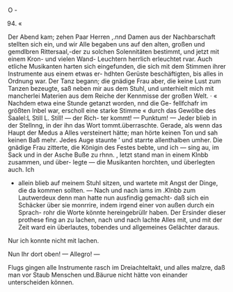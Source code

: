 O -

94. «

Der Abend kam; zehen Paar Herren ,.nnd Damen aus der
Nachbarschaft stellten sich ein, und wir Alle begaben uns auf
den alten, großen und gemdlbren Rittersaal,-der zu solchen
Solennitäten bestimmt, und jetzt mit einem Kron- und vielen
Wand- Leuchtern herrlich erleuchtet rvar.
Auch etliche Musikanten harten sich eingefunden, die sich
mit dem Stimmen ihrer Instrumente aus einem etwas er-
hdhten Gerüste beschäftigten, bis alles in Ordnung war.
Der Tanz begann; die gnädige Frau aber, die keine Lust
zum Tanzen bezeugte, saß neben mir aus dem Stuhl, und
unterhielt mich mit mancherlei Materien aus dem Reiche der
Kennmisse der großen Welt. ·
« Nachdem etwa eine Stunde getanzt worden, nnd die Ge-
fellfchafr im größten Inbel war, erscholl eine starke Stimme
« durch das Gewölbe des Saalel:L Still L. Still! — der Rich-
ter kommt! — Punktum! — Jeder blieb in der Stellnng,
in der ihn das Wort tommt.überraschte. Gerade, als wenn
das Haupt der Medus a Alles versteinert hätte; man hörte
keinen Ton und sah keinen Baß mehr. Jedes Auge staunte ’
und starrte allenthalben umher. Die gnädige Frau zitterte,
die Königin des Festes bebte, und ich — sing au, im Sack
und in der Asche Buße zu rhnn.
, Ietzt stand man in einem Klnbb zusammen, und über-
legte — die Musikanten horchten, und überlegten auch. Ich
- allein blieb auf meinem Stuhl sitzen, und wartete mit Angst
der Dinge, die da kommen sollten. —
Nach und nach iams im .Klnbb zum Lautwerdeux denn
man hatte nun ausfindig gemacht- daß sich ein Schäcker über
sie monrrire, indem irgend einer von außen durch ein Sprach-
rohr die Worte könnte hereingebrüllr haben. Der Ersinder
dieser prothese fing an zu lachen, nach und nach lachte Alles
mit, und mit der Zeit ward ein überlautes, tobendes und
allgemeines Gelächter daraus.

Nur ich konnte nicht mit lachen.

Nun Ihr dort oben! — Allegro! —

Flugs gingen alle Instrumente rasch im Dreiachteltakt,
und alles malzre, daß man vor Staub Menschen und.Bäurue
nicht hätte von einander unterscheiden können.


